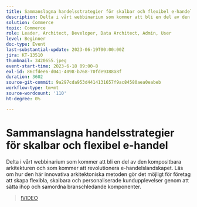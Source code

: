 ```yaml
---
title: Sammanslagna handelsstrategier för skalbar och flexibel e-handel
description: Delta i vårt webbinarium som kommer att bli en del av den kompositbara arkitekturen och som kommer att revolutionera e-handelslandskapet. Läs om hur den här innovativa arkitektoniska metoden gör det möjligt för företag att skapa flexibla, skalbara och personaliserade kundupplevelser genom att sätta ihop och samordna branschledande komponenter.
solution: Commerce
topic: Commerce
role: Leader, Architect, Developer, Data Architect, Admin, User
level: Beginner
doc-type: Event
last-substantial-update: 2023-06-19T00:00:00Z
jira: KT-13510
thumbnail: 3420655.jpeg
event-start-time: 2023-6-18 09:00-8
exl-id: 86cfdee6-d041-4098-b768-70fde9388a8f
duration: 3602
source-git-commit: 9a297cda953d4414131657f9ac84580aea0eabeb
workflow-type: tm+mt
source-wordcount: '110'
ht-degree: 0%

---
```


# Sammanslagna handelsstrategier för skalbar och flexibel e-handel

Delta i vårt webbinarium som kommer att bli en del av den kompositbara arkitekturen och som kommer att revolutionera e-handelslandskapet. Läs om hur den här innovativa arkitektoniska metoden gör det möjligt för företag att skapa flexibla, skalbara och personaliserade kundupplevelser genom att sätta ihop och samordna branschledande komponenter.

>[!VIDEO](https://video.tv.adobe.com/v/3420655/?learn=on)
